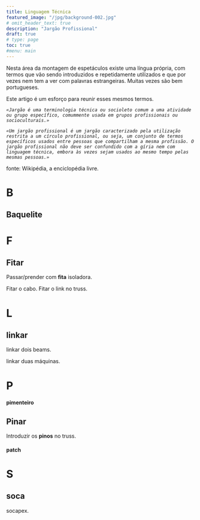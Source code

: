 ```yaml
---
title: Linguagem Técnica
featured_image: "/jpg/background-002.jpg"
# omit_header_text: true
description: "Jargão Profissional"
draft: true
# type: page
toc: true
#menu: main
---
```


Nesta área da montagem de espetáculos existe uma língua própria, com termos que vão sendo introduzidos e repetidamente utilizados e que por vezes nem tem a ver com palavras estrangeiras. Muitas vezes são bem portugueses.

Este artigo é um esforço para reunir esses mesmos termos.


*`«Jargão é uma terminologia técnica ou socioleto comum a uma atividade ou grupo específico, comummente usada em grupos profissionais ou socioculturais.»`*

*`«Um jargão profissional é um jargão caracterizado pela utilização restrita a um círculo profissional, ou seja, um conjunto de termos específicos usados entre pessoas que compartilham a mesma profissão. O jargão profissional não deve ser confundido com a gíria nem com linguagem técnica, embora às vezes sejam usados ao mesmo tempo pelas mesmas pessoas.»`*

fonte: Wikipédia, a enciclopédia livre.

# B
## Baquelite


# F
## Fitar

Passar/prender com  **fita** isoladora.

Fitar o cabo.
Fitar o link no truss.

# L
## linkar
linkar dois beams.

linkar duas máquinas.
# P

#### pimenteiro
## Pinar

Introduzir os **pinos** no truss.


#### patch
# S
## soca

socapex.
 
